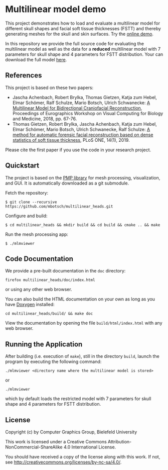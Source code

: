# Multilinear model demo

This project demonstrates how to load and evaluate a multilinear model for different skull shapes and facial soft tissue thicknesses (FSTT) and thereby generating meshes for the skull and skin surfaces. Try the [online demo](https://graphics.uni-bielefeld.de/publications/2018/vcbm18/vcbm18.html).

In this repository we provide the full source code for evaluating the multilinear model as well as the data for a  **reduced** multilinear model with 7 parameters for skull shape and 4 parameters for FSTT distribution. Your can download the full model [here](https://pub.uni-bielefeld.de/record/2930619).


## References

This project is based on these two papers:
- Jascha Achenbach, Robert Brylka, Thomas Gietzen, Katja zum Hebel, Elmar Schömer, Ralf Schulze, Mario Botsch, Ulrich Schwanecke:
  [A Multilinear Model for Bidirectional Craniofacial Reconstruction](http://graphics.uni-bielefeld.de/publications/vcbm18.pdf),
  Proceedings of Eurographics Workshop on Visual Computing for Biology and Medicine, 2018, pp. 67-76.
- Thomas Gietzen, Robert Brylka, Jascha Achenbach, Katja zum Hebel, Elmar Schömer, Mario Botsch, Ulrich Schwanecke, Ralf Schulze:
  [A method for automatic forensic facial reconstruction based on dense statistics of soft tissue thickness](https://journals.plos.org/plosone/article?id=10.1371/journal.pone.0210257),
  PLoS ONE, 14(1), 2019. 

Please cite the first paper if you use the code in your research project.


## Quickstart

The project is based on the [PMP library](http://www.pmp-library.org/) for mesh processing, visualization, and GUI. It is automatically downloaded as a git submodule.

Fetch the repository:

    $ git clone --recursive https://github.com/mbotsch/multilinear_heads.git

Configure and build:

    $ cd multilinear_heads && mkdir build && cd build && cmake .. && make

Run the mesh processing app:

    $ ./mlmviewer


## Code Documentation

We provide a pre-built documentation in the `doc` directory:

    firefox multilinear_heads/doc/index.html

or using any other web browser.

You can also build the HTML documentation on your own as long as you have [Doxygen](www.doxygen.org/) installed:

    cd multilinear_heads/build/ && make doc

View the documentation by opening the file `build/html/index.html` with any web browser.


## Running the Application

After building (i.e. execution of `make`), still in the directory `build`, launch the program by executing the following command:

    ./mlmviewer <directory name where the multilinear model is stored>

or

    ./mlmviewer

which by default loads the restricted model with 7 parameters for skull shape and 4 parameters for FSTT distribution.


## License

Copyright (c) by Computer Graphics Group, Bielefeld University

This work is licensed under a
Creative Commons Attribution-NonCommercial-ShareAlike 4.0 International License.

You should have received a copy of the license along with this
work. If not, see <http://creativecommons.org/licenses/by-nc-sa/4.0/>.
